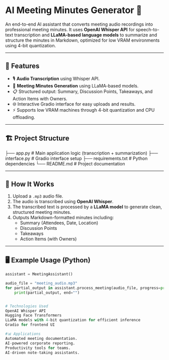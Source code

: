 # AI Meeting Minutes Generator 📝

An end-to-end AI assistant that converts meeting audio recordings into professional meeting minutes. It uses **OpenAI Whisper API** for speech-to-text transcription and **LLaMA-based language models** to summarize and structure the minutes in Markdown, optimized for low VRAM environments using 4-bit quantization.

---

## 🚀 Features
- 🎙️ **Audio Transcription** using Whisper API.
- 🧠 **Meeting Minutes Generation** using LLaMA-based models.
- 📋 Structured output: Summary, Discussion Points, Takeaways, and Action Items with Owners.
- 🌐 Interactive Gradio interface for easy uploads and results.
- ⚡ Supports low VRAM machines through 4-bit quantization and CPU offloading.

---

## 🏗️ Project Structure
├── app.py # Main application logic (transcription + summarization)
├── interface.py # Gradio interface setup
├── requirements.txt # Python dependencies
└── README.md # Project documentation


---

## 📝 How It Works
1. Upload a `.mp3` audio file.
2. The audio is transcribed using **OpenAI Whisper**.
3. The transcribed text is processed by a **LLaMA model** to generate clean, structured meeting minutes.
4. Outputs Markdown-formatted minutes including:
   - Summary (Attendees, Date, Location)
   - Discussion Points
   - Takeaways
   - Action Items (with Owners)

---

## 🖥️ Example Usage (Python)
```python
assistant = MeetingAssistant()

audio_file = "meeting_audio.mp3"
for partial_output in assistant.process_meeting(audio_file, progress=print):
    print(partial_output, end="")


# Technologies Used
OpenAI Whisper API
Hugging Face Transformers
LLaMA models with 4-bit quantization for efficient inference
Gradio for frontend UI

#📊 Applications
Automated meeting documentation.
AI-powered corporate reporting.
Productivity tools for teams.
AI-driven note-taking assistants.
